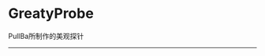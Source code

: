 # GreatyProbe
PullBa所制作的美观探针
<hr />
<img src="https://ww2.sinaimg.cn/large/006LWy2zgy1fyg3lekwbsg311o0jhx6x.gif" alt="" /><br />
